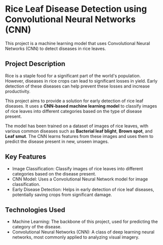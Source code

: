 # Rice Leaf Disease Detection using Convolutional Neural Networks (CNN)

This project is a machine learning model that uses Convolutional Neural Networks (CNN) to detect diseases in rice leaves. 

## Project Description

Rice is a staple food for a significant part of the world's population. However, diseases in rice crops can lead to significant losses in yield. Early detection of these diseases can help prevent these losses and increase productivity.

This project aims to provide a solution for early detection of rice leaf diseases. It uses a **CNN-based machine learning model** to classify images of rice leaves into different categories based on the type of disease present.

The model has been trained on a dataset of images of rice leaves, with various common diseases such as **Bacterial leaf blight**, **Brown spot**, and **Leaf smut**. The CNN learns features from these images and uses them to predict the disease present in new, unseen images.

## Key Features

- Image Classification: Classify images of rice leaves into different categories based on the disease present.
- CNN Model: Uses a Convolutional Neural Network model for image classification.
- Early Disease Detection: Helps in early detection of rice leaf diseases, potentially saving crops from significant damage.

## Technologies Used

- Machine Learning: The backbone of this project, used for predicting the category of the disease.
- Convolutional Neural Networks (CNN): A class of deep learning neural networks, most commonly applied to analyzing visual imagery.

